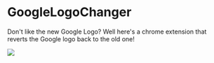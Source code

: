 # GoogleLogoChanger
Don't like the new Google Logo?
Well here's a chrome extension that reverts the Google logo back to the old one!

[![](http://static3.businessinsider.com/image/5384b5076bb3f78d6bdfdb97-800-283/google-old-2.jpg)](http://static3.businessinsider.com/image/5384b5076bb3f78d6bdfdb97-800-283/google-old-2.jpg)
